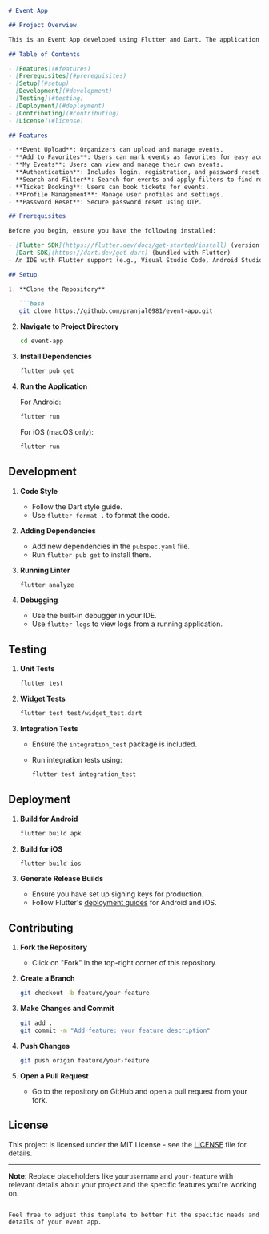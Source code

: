 ```markdown
# Event App

## Project Overview

This is an Event App developed using Flutter and Dart. The application provides a comprehensive platform for managing events, including features such as event creation, ticket booking, favorites, user authentication, and profile management. It is designed to offer a seamless experience for both event organizers and attendees.

## Table of Contents

- [Features](#features)
- [Prerequisites](#prerequisites)
- [Setup](#setup)
- [Development](#development)
- [Testing](#testing)
- [Deployment](#deployment)
- [Contributing](#contributing)
- [License](#license)

## Features

- **Event Upload**: Organizers can upload and manage events.
- **Add to Favorites**: Users can mark events as favorites for easy access.
- **My Events**: Users can view and manage their own events.
- **Authentication**: Includes login, registration, and password reset via OTP.
- **Search and Filter**: Search for events and apply filters to find relevant events.
- **Ticket Booking**: Users can book tickets for events.
- **Profile Management**: Manage user profiles and settings.
- **Password Reset**: Secure password reset using OTP.

## Prerequisites

Before you begin, ensure you have the following installed:

- [Flutter SDK](https://flutter.dev/docs/get-started/install) (version 3.0 or above)
- [Dart SDK](https://dart.dev/get-dart) (bundled with Flutter)
- An IDE with Flutter support (e.g., Visual Studio Code, Android Studio)

## Setup

1. **Clone the Repository**

   ```bash
   git clone https://github.com/pranjal0981/event-app.git
   ```

2. **Navigate to Project Directory**

   ```bash
   cd event-app
   ```

3. **Install Dependencies**

   ```bash
   flutter pub get
   ```

4. **Run the Application**

   For Android:

   ```bash
   flutter run
   ```

   For iOS (macOS only):

   ```bash
   flutter run
   ```

## Development

1. **Code Style**

   - Follow the Dart style guide.
   - Use `flutter format .` to format the code.

2. **Adding Dependencies**

   - Add new dependencies in the `pubspec.yaml` file.
   - Run `flutter pub get` to install them.

3. **Running Linter**

   ```bash
   flutter analyze
   ```

4. **Debugging**

   - Use the built-in debugger in your IDE.
   - Use `flutter logs` to view logs from a running application.

## Testing

1. **Unit Tests**

   ```bash
   flutter test
   ```

2. **Widget Tests**

   ```bash
   flutter test test/widget_test.dart
   ```

3. **Integration Tests**

   - Ensure the `integration_test` package is included.
   - Run integration tests using:

     ```bash
     flutter test integration_test
     ```

## Deployment

1. **Build for Android**

   ```bash
   flutter build apk
   ```

2. **Build for iOS**

   ```bash
   flutter build ios
   ```

3. **Generate Release Builds**

   - Ensure you have set up signing keys for production.
   - Follow Flutter's [deployment guides](https://flutter.dev/docs/deployment) for Android and iOS.

## Contributing

1. **Fork the Repository**

   - Click on "Fork" in the top-right corner of this repository.

2. **Create a Branch**

   ```bash
   git checkout -b feature/your-feature
   ```

3. **Make Changes and Commit**

   ```bash
   git add .
   git commit -m "Add feature: your feature description"
   ```

4. **Push Changes**

   ```bash
   git push origin feature/your-feature
   ```

5. **Open a Pull Request**

   - Go to the repository on GitHub and open a pull request from your fork.

## License

This project is licensed under the MIT License - see the [LICENSE](LICENSE) file for details.

---

**Note**: Replace placeholders like `yourusername` and `your-feature` with relevant details about your project and the specific features you're working on.

```

Feel free to adjust this template to better fit the specific needs and details of your event app.
